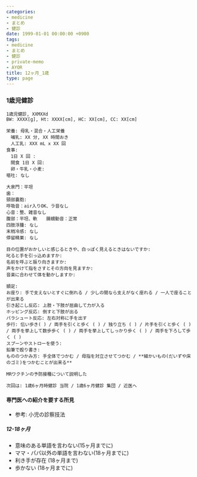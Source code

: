```yaml
---
categories:
- medicine
- まとめ
- 健診
date: 1999-01-01 00:00:00 +0900
tags:
- medicine
- まとめ
- 健診
- private-memo
- AYOR
title: 12ヶ月_1歳
type: page
---
```


### 1歳児健診

    1歳児健診, XXMXXd
    BW: XXXX[g], Ht: XXXX[cm], HC: XX[cm], CC: XX[cm]

    栄養: 母乳・混合・人工栄養
    　哺乳: XX 分, XX 時間おき
    　人工乳: XXX mL x XX 回
    食事:
    　1日 X 回 : 
    　間食 1日 X 回: 
    　卵・牛乳・小麦: 
    嘔吐: なし

    大泉門：平坦
    歯：
    頸部嚢胞: 
    呼吸音：air入りOK、ラ音なし
    心音：整、雑音なし
    腹部：平坦、軟　　腸蠕動音：正常
    四肢浮腫: なし　　
    末梢冷感: なし
    停留精巣: なし

    目の位置がおかしいと感じるときや、白っぽく見えるときはないですか: 
    叱ると手を引っ込めますか:
    名前を呼ぶと振り向きますか: 
    声をかけて指をさすとその方向を見ますか:
    音楽に合わせて体を動かしますか: 

    頚定: 
    お座り: 手で支えないとすぐに倒れる / 少しの間なら支えがなく座れる / 一人で座ることが出来る
    引き起こし反応: 上肢・下肢が屈曲して力が入る
    ホッピング反応: 倒すと下肢が出る
    パラシュート反応: 左右対称に手を出す
    歩行: 伝い歩き( ) / 両手を引くと歩く ( ) / 独り立ち ( ) / 片手を引くと歩く ( ) / 両手を挙上して数歩歩く ( ) / 両手を挙上してしっかり歩く ( ) / 両手を下ろして歩く ( ) 
    スプーンやストローを使う: 
    鉛筆で殴り書き: 
    もののつかみ方: 手全体でつかむ / 母指を対立させてつかむ / **細かいもの(だいずや床のゴミ)をつかむことが出来る**

    MRワクチンの予防接種について説明した

    次回は: 1歳6ヶ月時健診 当院 / 1歳6ヶ月健診 集団 / 近医へ

#### 専門医への紹介を要する所見

- 参考: 小児の診察技法

##### 12-18ヶ月

- 意味のある単語を言わない(15ヶ月までに)
- ママ・パパ以外の単語を言わない(18ヶ月までに)
- 利き手が存在 (18ヶ月まで)
- 歩かない (18ヶ月までに)
